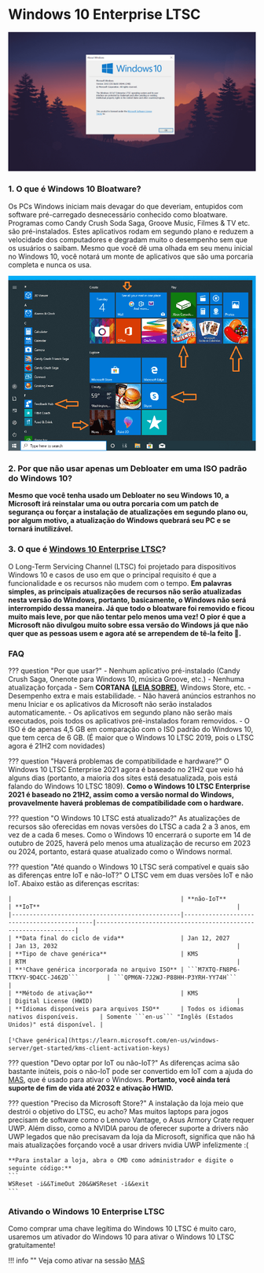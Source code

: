 # Windows 10 Enterprise LTSC
![](_resources/_2b07b6aae6c945e0b3af8c071bd60439.png)

### 1. O que é Windows 10 Bloatware?

Os PCs Windows iniciam mais devagar do que deveriam, entupidos com software pré-carregado desnecessário conhecido como bloatware. Programas como Candy Crush Soda Saga, Groove Music, Filmes & TV etc. são pré-instalados. Estes aplicativos rodam em segundo plano e reduzem a velocidade dos computadores e degradam muito o desempenho sem que os usuários o saibam. Mesmo que você dê uma olhada em seu menu inicial no Windows 10, você notará um monte de aplicativos que são uma porcaria completa e nunca os usa.

![](_resources/_59f1c2d9662e4baca6d5716d3c043733.png)

### 2. Por que não usar apenas um Debloater em uma ISO padrão do Windows 10?

**Mesmo que você tenha usado um Debloater no seu Windows 10, a Microsoft irá reinstalar uma ou outra porcaria com um patch de segurança ou forçar a instalação de atualizações em segundo plano ou, por algum motivo, a atualização do Windows quebrará seu PC e se tornará inutilizável.**

### 3. O que é [**Windows 10 Enterprise LTSC**](https://learn.microsoft.com/en-us/windows/whats-new/ltsc/whats-new-windows-10-2021)?

O Long-Term Servicing Channel (LTSC) foi projetado para dispositivos Windows 10 e casos de uso em que o principal requisito é que a funcionalidade e os recursos não mudem com o tempo. **Em palavras simples, as principais atualizações de recursos não serão atualizadas nesta versão do Windows, portanto, basicamente, o Windows não será interrompido dessa maneira. Já que todo o bloatware foi removido e ficou muito mais leve, por que não tentar pelo menos uma vez! O pior é que a Microsoft não divulgou muito sobre essa versão do Windows já que não quer que as pessoas usem e agora até se arrependem de tê-la feito 🤡.**

### **FAQ**​

??? question "Por que usar?"
    - Nenhum aplicativo pré-instalado (Candy Crush Saga, Onenote para Windows 10, música Groove, etc.)
    - Nenhuma atualização forçada
    - Sem **CORTANA** [**(LEIA SOBRE)**](https://sensorstechforum.com/cortana-data-collection/), Windows Store, etc.
    - Desempenho extra e mais estabilidade.
    - Não haverá anúncios estranhos no menu Iniciar e os aplicativos da Microsoft não serão instalados automaticamente.
    - Os aplicativos em segundo plano não serão mais executados, pois todos os aplicativos pré-instalados foram removidos.
    - O ISO é de apenas 4,5 GB em comparação com o ISO padrão do Windows 10, que tem cerca de 6 GB. (É maior que o Windows 10 LTSC 2019, pois o LTSC agora é 21H2 com novidades)

??? question "Haverá problemas de compatibilidade e hardware?"
    O Windows 10 LTSC Enterprise 2021 agora é baseado no 21H2 que veio há alguns dias (portanto, a maioria dos sites está desatualizada, pois está falando do Windows 10 LTSC 1809). **Como o Windows 10 LTSC Enterprise 2021 é baseado no 21H2, assim como a versão normal do Windows, provavelmente haverá problemas de compatibilidade com o hardware.**

??? question "O Windows 10 LTSC está atualizado?"
    As atualizações de recursos são oferecidas em novas versões do LTSC a cada 2 a 3 anos, em vez de a cada 6 meses. Como o Windows 10 encerrará o suporte em 14 de outubro de 2025, haverá pelo menos uma atualização de recurso em 2023 ou 2024, portanto, estará quase atualizado como o Windows normal.

??? question "Até quando o Windows 10 LTSC será compatível e quais são as diferenças entre IoT e não-IoT?"
    O LTSC vem em duas versões IoT e não IoT. Abaixo estão as diferenças escritas:

    |                                                | **não-IoT**                                | **IoT**                                                        |
    |------------------------------------------------|--------------------------------------------|----------------------------------------------------------------|
    | **Data final do ciclo de vida**                | Jan 12, 2027                               | Jan 13, 2032                                                   |
    | **Tipo de chave genérica**                     | KMS                                        | RTM                                                            |
    | **¹Chave genérica incorporada no arquivo ISO** | ```M7XTQ-FN8P6-TTKYV-9D4CC-J462D```        | ```QPM6N-7J2WJ-P88HH-P3YRH-YY74H```                            |
    | **Método de ativação**                         | KMS                                        | Digital License (HWID)                                         |
    | **Idiomas disponíveis para arquivos ISO**      | Todos os idiomas nativos disponíveis.      | Somente ```en-us``` "Inglês (Estados Unidos)" está disponível. |

    [¹Chave genérica](https://learn.microsoft.com/en-us/windows-server/get-started/kms-client-activation-keys)

??? question "Devo optar por IoT ou não-IoT?"
    As diferenças acima são bastante inúteis, pois o não-IoT pode ser convertido em IoT com a ajuda do [MAS](https://github.com/massgravel/Microsoft-Activation-Scripts/releases), que é usado para ativar o Windows. **Portanto, você ainda terá suporte de fim de vida até 2032 e ativação HWID.**

??? question "Preciso da Microsoft Store?"
    A instalação da loja meio que destrói o objetivo do LTSC, eu acho? Mas muitos laptops para jogos precisam de software como o Lenovo Vantage, o Asus Armory Crate requer UWP. Além disso, como a NVIDIA parou de oferecer suporte a drivers não UWP legados que não precisavam da loja da Microsoft, significa que não há mais atualizações forçando você a usar drivers nvidia UWP infelizmente :(
    
    **Para instalar a loja, abra o CMD como administrador e digite o seguinte código:**
    ```
    WSReset -i&&TimeOut 20&&WSReset -i&&exit
    ```

### **Ativando o Windows 10 Enterprise LTSC**

Como comprar uma chave legítima do Windows 10 LTSC é muito caro, usaremos um ativador do Windows 10 para ativar o Windows 10 LTSC gratuitamente!

!!! info ""
    Veja como ativar na sessão [MAS](../MAS)